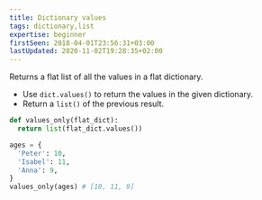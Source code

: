 ```yaml
---
title: Dictionary values
tags: dictionary,list
expertise: beginner
firstSeen: 2018-04-01T23:56:31+03:00
lastUpdated: 2020-11-02T19:28:35+02:00
---
```


Returns a flat list of all the values in a flat dictionary.

- Use `dict.values()` to return the values in the given dictionary.
- Return a `list()` of the previous result.

```py
def values_only(flat_dict):
  return list(flat_dict.values())
```

```py
ages = {
  'Peter': 10,
  'Isabel': 11,
  'Anna': 9,
}
values_only(ages) # [10, 11, 9]
```
